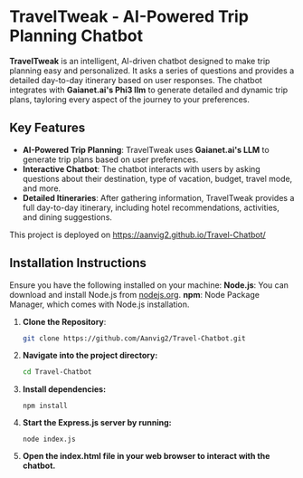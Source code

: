 # TravelTweak - AI-Powered Trip Planning Chatbot

**TravelTweak** is an intelligent, AI-driven chatbot designed to make trip planning easy and personalized. It asks a series of questions and provides a detailed day-to-day itinerary based on user responses. The chatbot integrates with **Gaianet.ai's Phi3 llm** to generate detailed and dynamic trip plans, tayloring every aspect of the journey to your preferences.

## Key Features

- **AI-Powered Trip Planning**: TravelTweak uses **Gaianet.ai's LLM** to generate trip plans based on user preferences.
- **Interactive Chatbot**: The chatbot interacts with users by asking questions about their destination, type of vacation, budget, travel mode, and more.
- **Detailed Itineraries**: After gathering information, TravelTweak provides a full day-to-day itinerary, including hotel recommendations, activities, and dining suggestions.

This project is deployed on https://aanvig2.github.io/Travel-Chatbot/

## Installation Instructions

Ensure you have the following installed on your machine:
**Node.js**: You can download and install Node.js from [nodejs.org](https://nodejs.org/).
**npm**: Node Package Manager, which comes with Node.js installation.

1. **Clone the Repository**:
   ```bash
   git clone https://github.com/Aanvig2/Travel-Chatbot.git
2. **Navigate into the project directory:**
   ```bash
   cd Travel-Chatbot
3. **Install dependencies:**
   ```
   npm install
4. **Start the Express.js server by running:**
   ```
   node index.js
5. **Open the index.html file in your web browser to interact with the chatbot.**



